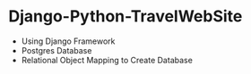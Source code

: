 # Django-Python-TravelWebSite
- Using Django Framework
- Postgres Database
- Relational Object Mapping to Create Database
